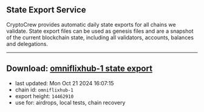 ## State Export Service
CryptoCrew provides automatic daily state exports for all chains we validate. State export files can be used as genesis files and are a snapshot of the current blockchain state, including all validators, accounts, balances and delegations.

---
**Download: [omniflixhub-1 state export](https://dl-eu2.ccvalidators.com/SERVICE/omniflixhub/omniflixhub-1_export_14462910.json)**
---

- last updated: Mon Oct 21 2024 16:07:15
- chain id: `omniflixhub-1`
- export height: `14462910`
- use for: airdrops, local tests, chain recovery
